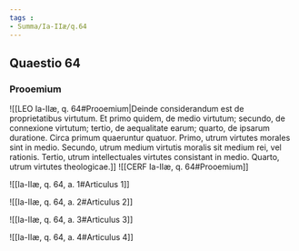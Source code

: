 ```yaml
---
tags : 
- Summa/Ia-IIæ/q.64
---
```


## Quaestio 64

### Prooemium

![[LEO Ia-IIæ, q. 64#Prooemium|Deinde considerandum est de proprietatibus virtutum. Et primo quidem, de medio virtutum; secundo, de connexione virtutum; tertio, de aequalitate earum; quarto, de ipsarum duratione. Circa primum quaeruntur quatuor. Primo, utrum virtutes morales sint in medio. Secundo, utrum medium virtutis moralis sit medium rei, vel rationis. Tertio, utrum intellectuales virtutes consistant in medio. Quarto, utrum virtutes theologicae.]]
![[CERF Ia-IIæ, q. 64#Prooemium]]

![[Ia-IIæ, q. 64, a. 1#Articulus 1]]

![[Ia-IIæ, q. 64, a. 2#Articulus 2]]

![[Ia-IIæ, q. 64, a. 3#Articulus 3]]

![[Ia-IIæ, q. 64, a. 4#Articulus 4]]

